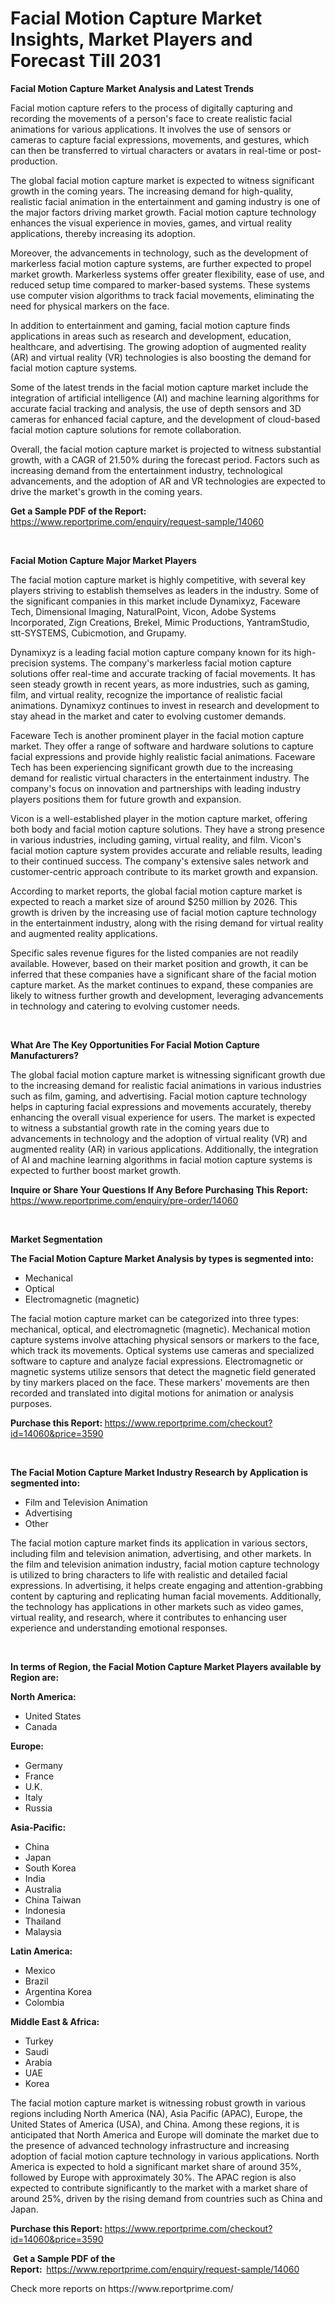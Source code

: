 <p><h1>Facial Motion Capture Market Insights, Market Players and Forecast Till 2031</h1></p><p><strong>Facial Motion Capture Market Analysis and Latest Trends</strong></p>
<p><p>Facial motion capture refers to the process of digitally capturing and recording the movements of a person's face to create realistic facial animations for various applications. It involves the use of sensors or cameras to capture facial expressions, movements, and gestures, which can then be transferred to virtual characters or avatars in real-time or post-production.</p><p>The global facial motion capture market is expected to witness significant growth in the coming years. The increasing demand for high-quality, realistic facial animation in the entertainment and gaming industry is one of the major factors driving market growth. Facial motion capture technology enhances the visual experience in movies, games, and virtual reality applications, thereby increasing its adoption.</p><p>Moreover, the advancements in technology, such as the development of markerless facial motion capture systems, are further expected to propel market growth. Markerless systems offer greater flexibility, ease of use, and reduced setup time compared to marker-based systems. These systems use computer vision algorithms to track facial movements, eliminating the need for physical markers on the face.</p><p>In addition to entertainment and gaming, facial motion capture finds applications in areas such as research and development, education, healthcare, and advertising. The growing adoption of augmented reality (AR) and virtual reality (VR) technologies is also boosting the demand for facial motion capture systems.</p><p>Some of the latest trends in the facial motion capture market include the integration of artificial intelligence (AI) and machine learning algorithms for accurate facial tracking and analysis, the use of depth sensors and 3D cameras for enhanced facial capture, and the development of cloud-based facial motion capture solutions for remote collaboration.</p><p>Overall, the facial motion capture market is projected to witness substantial growth, with a CAGR of 21.50% during the forecast period. Factors such as increasing demand from the entertainment industry, technological advancements, and the adoption of AR and VR technologies are expected to drive the market's growth in the coming years.</p></p>
<p><strong>Get a Sample PDF of the Report:&nbsp;</strong> <a href="https://www.reportprime.com/enquiry/request-sample/14060">https://www.reportprime.com/enquiry/request-sample/14060</a></p>
<p>&nbsp;</p>
<p><strong>Facial Motion Capture Major Market Players</strong></p>
<p><p>The facial motion capture market is highly competitive, with several key players striving to establish themselves as leaders in the industry. Some of the significant companies in this market include Dynamixyz, Faceware Tech, Dimensional Imaging, NaturalPoint, Vicon, Adobe Systems Incorporated, Zign Creations, Brekel, Mimic Productions, YantramStudio, stt-SYSTEMS, Cubicmotion, and Grupamy.</p><p>Dynamixyz is a leading facial motion capture company known for its high-precision systems. The company's markerless facial motion capture solutions offer real-time and accurate tracking of facial movements. It has seen steady growth in recent years, as more industries, such as gaming, film, and virtual reality, recognize the importance of realistic facial animations. Dynamixyz continues to invest in research and development to stay ahead in the market and cater to evolving customer demands.</p><p>Faceware Tech is another prominent player in the facial motion capture market. They offer a range of software and hardware solutions to capture facial expressions and provide highly realistic facial animations. Faceware Tech has been experiencing significant growth due to the increasing demand for realistic virtual characters in the entertainment industry. The company's focus on innovation and partnerships with leading industry players positions them for future growth and expansion.</p><p>Vicon is a well-established player in the motion capture market, offering both body and facial motion capture solutions. They have a strong presence in various industries, including gaming, virtual reality, and film. Vicon's facial motion capture system provides accurate and reliable results, leading to their continued success. The company's extensive sales network and customer-centric approach contribute to its market growth and expansion.</p><p>According to market reports, the global facial motion capture market is expected to reach a market size of around $250 million by 2026. This growth is driven by the increasing use of facial motion capture technology in the entertainment industry, along with the rising demand for virtual reality and augmented reality applications.</p><p>Specific sales revenue figures for the listed companies are not readily available. However, based on their market position and growth, it can be inferred that these companies have a significant share of the facial motion capture market. As the market continues to expand, these companies are likely to witness further growth and development, leveraging advancements in technology and catering to evolving customer needs.</p></p>
<p>&nbsp;</p>
<p><strong>What Are The Key Opportunities For Facial Motion Capture Manufacturers?</strong></p>
<p><p>The global facial motion capture market is witnessing significant growth due to the increasing demand for realistic facial animations in various industries such as film, gaming, and advertising. Facial motion capture technology helps in capturing facial expressions and movements accurately, thereby enhancing the overall visual experience for users. The market is expected to witness a substantial growth rate in the coming years due to advancements in technology and the adoption of virtual reality (VR) and augmented reality (AR) in various applications. Additionally, the integration of AI and machine learning algorithms in facial motion capture systems is expected to further boost market growth.</p></p>
<p><strong>Inquire or Share Your Questions If Any Before Purchasing This Report:</strong> <a href="https://www.reportprime.com/enquiry/pre-order/14060">https://www.reportprime.com/enquiry/pre-order/14060</a></p>
<p>&nbsp;</p>
<p><strong>Market Segmentation</strong></p>
<p><strong>The Facial Motion Capture Market Analysis by types is segmented into:</strong></p>
<p><ul><li>Mechanical</li><li>Optical</li><li>Electromagnetic (magnetic)</li></ul></p>
<p><p>The facial motion capture market can be categorized into three types: mechanical, optical, and electromagnetic (magnetic). Mechanical motion capture systems involve attaching physical sensors or markers to the face, which track its movements. Optical systems use cameras and specialized software to capture and analyze facial expressions. Electromagnetic or magnetic systems utilize sensors that detect the magnetic field generated by tiny markers placed on the face. These markers' movements are then recorded and translated into digital motions for animation or analysis purposes.</p></p>
<p><strong>Purchase this Report:&nbsp;</strong><a href="https://www.reportprime.com/checkout?id=14060&price=3590">https://www.reportprime.com/checkout?id=14060&price=3590</a></p>
<p>&nbsp;</p>
<p><strong>The Facial Motion Capture Market Industry Research by Application is segmented into:</strong></p>
<p><ul><li>Film and Television Animation</li><li>Advertising</li><li>Other</li></ul></p>
<p><p>The facial motion capture market finds its application in various sectors, including film and television animation, advertising, and other markets. In the film and television animation industry, facial motion capture technology is utilized to bring characters to life with realistic and detailed facial expressions. In advertising, it helps create engaging and attention-grabbing content by capturing and replicating human facial movements. Additionally, the technology has applications in other markets such as video games, virtual reality, and research, where it contributes to enhancing user experience and understanding emotional responses.</p></p>
<p>&nbsp;</p>
<p><strong>In terms of Region, the Facial Motion Capture Market Players available by Region are:</strong></p>
<p>
    <p> <strong> North America: </strong>
        <ul>
            <li>United States</li>
            <li>Canada</li>
        </ul>
        </p> 
    <p> <strong> Europe: </strong>
        <ul>
            <li>Germany</li>
            <li>France</li>
            <li>U.K.</li>
            <li>Italy</li>
            <li>Russia</li>
        </ul>
        </p> 
    <p> <strong> Asia-Pacific: </strong>
        <ul>
            <li>China</li>
            <li>Japan</li>
            <li>South Korea</li>
            <li>India</li>
            <li>Australia</li>
            <li>China Taiwan</li>
            <li>Indonesia</li>
            <li>Thailand</li>
            <li>Malaysia</li>
        </ul>
        </p> 
    <p> <strong> Latin America: </strong>
        <ul>
            <li>Mexico</li>
            <li>Brazil</li>
            <li>Argentina Korea</li>
            <li>Colombia</li>
        </ul>
        </p> 
    <p> <strong> Middle East & Africa: </strong>
        <ul>
            <li>Turkey</li>
            <li>Saudi</li>
            <li>Arabia</li>
            <li>UAE</li>
            <li>Korea</li>
        </ul>
    </p>
    </p>
<p><p>The facial motion capture market is witnessing robust growth in various regions including North America (NA), Asia Pacific (APAC), Europe, the United States of America (USA), and China. Among these regions, it is anticipated that North America and Europe will dominate the market due to the presence of advanced technology infrastructure and increasing adoption of facial motion capture technology in various applications. North America is expected to hold a significant market share of around 35%, followed by Europe with approximately 30%. The APAC region is also expected to contribute significantly to the market with a market share of around 25%, driven by the rising demand from countries such as China and Japan.</p></p>
<p><strong>Purchase this Report: </strong><a href="https://www.reportprime.com/checkout?id=14060&price=3590">https://www.reportprime.com/checkout?id=14060&price=3590</a></p>
<p>&nbsp;<strong>Get a Sample PDF of the Report:&nbsp;&nbsp;</strong><a href="https://www.reportprime.com/enquiry/request-sample/14060">https://www.reportprime.com/enquiry/request-sample/14060</a></p>
<p><strong></strong></p>
<p>Check more reports on https://www.reportprime.com/</p>